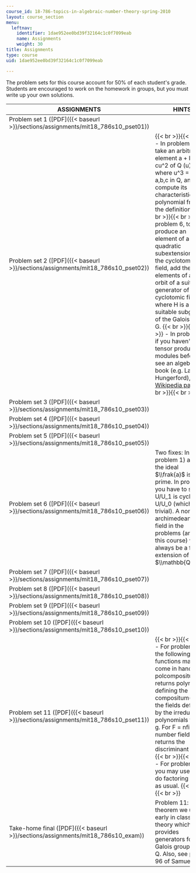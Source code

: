 ```yaml
---
course_id: 18-786-topics-in-algebraic-number-theory-spring-2010
layout: course_section
menu:
  leftnav:
    identifier: 1dae952ee0bd39f32164c1c0f7099eab
    name: Assignments
    weight: 30
title: Assignments
type: course
uid: 1dae952ee0bd39f32164c1c0f7099eab

---
```


The problem sets for this course account for 50% of each student's grade. Students are encouraged to work on the homework in groups, but you must write up your own solutions.

| ASSIGNMENTS | HINTS |
| --- | --- |
| Problem set 1 ([PDF]({{< baseurl >}}/sections/assignments/mit18_786s10_pset01)) | &nbsp; |
| Problem set 2 ([PDF]({{< baseurl >}}/sections/assignments/mit18_786s10_pset02)) |  {{< br >}}{{< br >}} \- In problem 5, take an arbitrary element a + bu + cu^2 of Q (u) where u^3 = 2, with a,b,c in Q, and compute its characteristic polynomial from the definition. {{< br >}}{{< br >}} \- In problem 6, to produce an element of a quadratic subextension of the cyclotomic field, add the elements of an H-orbit of a suitable generator of the cyclotomic field, where H is a suitable subgroup of the Galois group G. {{< br >}}{{< br >}} \- In problem 7, if you haven't seen tensor products of modules before, see an algebra book (e.g. Lang or Hungerford), or the [Wikipedia page](http://en.wikipedia.org/wiki/Tensor_product_of_modules#Construction). {{< br >}}{{< br >}}  |
| Problem set 3 ([PDF]({{< baseurl >}}/sections/assignments/mit18_786s10_pset03)) | &nbsp; |
| Problem set 4 ([PDF]({{< baseurl >}}/sections/assignments/mit18_786s10_pset04)) | &nbsp; |
| Problem set 5 ([PDF]({{< baseurl >}}/sections/assignments/mit18_786s10_pset05)) | &nbsp; |
| Problem set 6 ([PDF]({{< baseurl >}}/sections/assignments/mit18_786s10_pset06)) | Two fixes: In problem 1) assume the ideal $\\frak{a}$ is prime. In problem 6 you have to show U/U\_1 is cyclic, not U/U\_0 (which is trivial). A non-archimedean local field in the problems (and in this course) will always be a finite extension of $\\mathbb{Q}\_p$. |
| Problem set 7 ([PDF]({{< baseurl >}}/sections/assignments/mit18_786s10_pset07)) | &nbsp; |
| Problem set 8 ([PDF]({{< baseurl >}}/sections/assignments/mit18_786s10_pset08)) | &nbsp; |
| Problem set 9 ([PDF]({{< baseurl >}}/sections/assignments/mit18_786s10_pset09)) | &nbsp; |
| Problem set 10 ([PDF]({{< baseurl >}}/sections/assignments/mit18_786s10_pset10)) | &nbsp; |
| Problem set 11 ([PDF]({{< baseurl >}}/sections/assignments/mit18_786s10_pset11)) |  {{< br >}}{{< br >}} \- For problem 6, the following gp functions may come in handy: polcompositum(f,g) returns polynomials defining the compositum(s) of the fields defined by the irreducible polynomials f and g. For F = nfinit(f) a number field, F.disc returns the discriminant of F. {{< br >}}{{< br >}} \- For problem 7, you may use gp to do factoring mod p, as usual. {{< br >}}{{< br >}}  |
| Take-home final ([PDF]({{< baseurl >}}/sections/assignments/mit18_786s10_exam)) | Problem 11: use a theorem we used early in class field theory which provides generators for a Galois group over Q. Also, see pg 95-96 of Samuel.